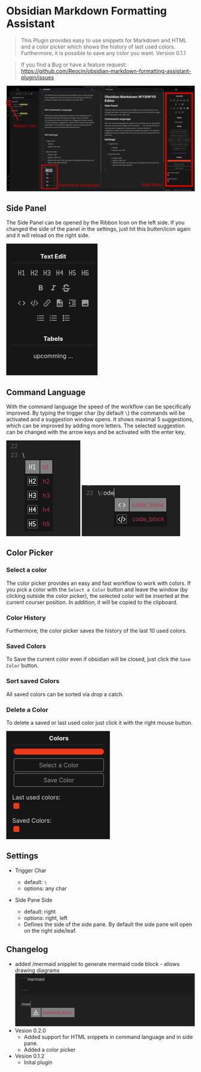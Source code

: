 # Obsidian Markdown Formatting Assistant

> This Plugin provides easy to use snippets for Markdown and HTML and a color picker which shows the history of last used colors. Furthermore, it is possible to save any color you want.
> Version 0.1.1

> If you find a Bug or have a feature request: https://github.com/Reocin/obsidian-markdown-formatting-assistant-plugin/issues

![](assets/Obsidian_Overview.png)


## Side Panel

The Side Panel can be opened by the Ribbon Icon on the left side. If you changed the side of the panel in the settings, just hit this butten/icon again and it will reload on the right side.

![](assets/Panel_Overview.png)

## Command Language

With the command language the speed of the workflow can be specifically improved. By typing the trigger char (by default `\`) the commands will be activated and a suggestion window opens. It shows maximal 5 suggestions, which can be improved by adding more letters. The selected suggestion can be changed with the arrow keys and be activated with the enter key.

![](assets/Suggestion_Window.png)
![](assets/Suggestion_Window_Improved.png)

## Color Picker

### Select a color
The color picker provides an easy and fast workflow to work with colors. If you pick a color with the `Select a Color` button and leave the window (by clicking outside the color picker), the selected color will be inserted at the current courser position. In addition, it will be copied to the clipboard.

### Color History
Furthermore, the color picker saves the history of the last 10 used colors.
### Saved Colors
 To Save the current color even if obsidian will be closed, just click the `Save Color` button.
 
### Sort saved Colors
All saved colors can be sorted via drop a catch.

### Delete a Color
To delete a saved or last used color just click it with the right mouse button.

![](assets/Color_Picker.png)

## Settings

- Trigger Char

  - default: `\`
  - options: any char

- Side Pane Side
  - default: right
  - options: right, left
  - Defines the side of the side pane. By default the side pane will open on the right side/leaf.

## Changelog
- added /mermaid snipplet to generate mermaid code block - allows drawing diagrams ![](assets/Mermaid.png)
-  Vesion 0.2.0
	-  Added support for HTML snippets in command language and in side pane.
	-  Added a color picker
-  Vesion 0.1.2
	-  Inital plugin
